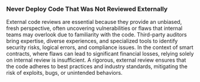 ### Never Deploy Code That Was Not Reviewed Externally
External code reviews are essential because they provide an unbiased, fresh perspective, often uncovering vulnerabilities or flaws that internal teams may overlook due to familiarity with the code. Third-party auditors bring expertise, diverse experiences, and specialized tools to identify security risks, logical errors, and compliance issues. In the context of smart contracts, where flaws can lead to significant financial losses, relying solely on internal review is insufficient. A rigorous, external review ensures that the code adheres to best practices and industry standards, mitigating the risk of exploits, bugs, or unintended behaviors.